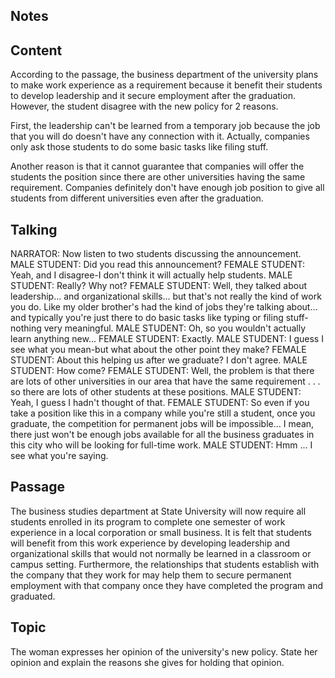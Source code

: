 ## Notes

## Content
According to the passage, the business department of the university plans to make work experience as a requirement because it benefit their students to develop leadership and it secure employment after the graduation. However, the student disagree with the new policy for 2 reasons.

First, the leadership can't be learned from a temporary job because the job that you will do doesn't have any connection with it. Actually, companies only ask those students to do some basic tasks like filing stuff.

Another reason is that it cannot guarantee that companies will offer the students the position since there are other universities having the same requirement. Companies definitely don't have enough job position to give all students from different universities even after the graduation.

## Talking
NARRATOR: Now listen to two students discussing the announcement.
MALE STUDENT: Did you read this announcement?
FEMALE STUDENT: Yeah, and I disagree-I don't think it will actually help students.
MALE STUDENT: Really? Why not?
FEMALE STUDENT: Well, they talked about leadership... and organizational skills...
but that's not really the kind of work you do.
Like my older brother's had the kind of jobs they're talking about...
and typically you're just there to do basic tasks like typing or filing stuff-nothing very meaningful.
MALE STUDENT: Oh, so you wouldn't actually learn anything new...
FEMALE STUDENT: Exactly.
MALE STUDENT: I guess I see what you mean-but what about the other point they make?
FEMALE STUDENT: About this helping us after we graduate? I don't agree.
MALE STUDENT: How come?
FEMALE STUDENT: Well, the problem is that there are lots of other universities in our area that have the same requirement . . .
so there are lots of other students at these positions.
MALE STUDENT: Yeah, I guess I hadn't thought of that.
FEMALE STUDENT: So even if you take a position like this in a company while you're still a student, once you graduate, the competition for permanent jobs will be impossible...
I mean, there just won't be enough jobs available for all the business graduates in this city who will be looking for full-time work.
MALE STUDENT: Hmm ... I see what you're saying.

## Passage
The business studies department at State University will now require all students enrolled in its program to complete one semester of work experience in a local corporation or small business. It is felt that students will benefit from this work experience by developing leadership and organizational skills that would not normally be learned in a classroom or campus setting. Furthermore, the relationships that students establish with the company that they work for may help them to secure permanent employment with that company once they have completed the program and graduated.

## Topic
The woman expresses her opinion of the university's new policy. State her opinion and explain the reasons she gives for holding that opinion.

